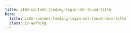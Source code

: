 ```yaml
---
title: i18n-content-landing-login-not-found-title
hero:
  title: i18n-content-landing-login-not-found-hero-title
  class: is-warning
---
```


